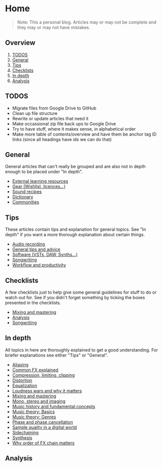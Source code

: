 # Home
> Note: This a personal blog. Articles may or may not be complete and they may or may not have mistakes.

## Overview
1. [TODOS](#todos)
2. [General](#general)
3. [Tips](#tips)
4. [Checklists](#checklists)
5. [In depth](#in-depth)
6. [Analysis](#analysis)

## TODOS
- Migrate files from Google Drive to GitHub
- Clean up file structure
- Rewrite or update articles that need it
- Make occassional zip file back ups to Google Drive
- Try to have stuff, where it makes sense, in alphabetical order
- Make more table of contents/overview and have them be anchor tag ID links (since all headings have ids we can do that)

## General
General articles that can't really be grouped and are also not in depth enough to be placed under "In depth".
- [External learning resources](external-learning-resources)
- [Gear (Wishlist, licences...)](gear.md)
- [Sound recipes](sound-recipes.md)
- [Dictionary](dictionary.md)
- [Commonities](commonities.md)

## Tips
These articles contain tips and explanation for general topics. See "In depth" if you want a more thorough explanation about certain things.

- [Audio recording](audio-recording.md)
- [General tips and advice](general-tips-and-advice.md)
- [Software (VSTs, DAW, Synths...)](software.md)
- [Songwriting](songwriting.md)
- [Workflow and productivity](workflow-and-productivity.md)

## Checklists
A few checklists just to help give some general guidelines for stuff to do or watch out for. See if you didn't forget something by ticking the boxes presented in the checklists.
- [Mixing and mastering](mixing-and-mastering-checklist.md)
- [Analysis](analysis-checklist.md)
- [Songwriting](songwriting-checklist.md)

## In depth
All topics in here are thoroughly explained to get a good understanding. For briefer explanations see either "Tips" or "General".

- [Aliasing](/in-depth/aliasing.md)
- [Common FX explained](/in-depth/common-fx-explained.md)
- [Compression, limiting, clipping](/in-depth/compression-limiting-clipping.md)
- [Distortion](/in-depth/distortion.md)
- [Equalization](/in-depth/equalization.md)
- [Loudness wars and why it matters](/in-depth/loudness-wars-and-why-it-matters.md)
- [Mixing and mastering](/in-depth/mixing-and-mastering.md)
- [Mono, stereo and imaging](/in-depth/mono-stereo-and-imaging.md)
- [Music history and fundamental concepts](/in-depth/music-history-and-fundamental-concepts.md)
- [Music theory: Basics](/in-depth/music-theory-basics.md)
- [Music theory: Genres](/in-depth/music-theory-genres.md)
- [Phase and phase cancellation](/in-depth/phase-and-phase-cancellation.md)
- [Sample quality in a digital world](/in-depth/sample-quality-in-a-digital-world.md)
- [Sidechaining](/in-depth/sidechaining.md)
- [Synthesis](/in-depth/synthesis.md)
- [Why order of FX chain matters](/in-depth/why-order-of-fx-chain-matters.md)

## Analysis
